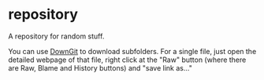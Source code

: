 # repository
A repository for random stuff.

You can use [DownGit](https://minhaskamal.github.io/DownGit/#/home) to download subfolders. For a single file, just open the detailed webpage of that file, right click at the "Raw" button (where there are Raw, Blame and History buttons) and "save link as..."
